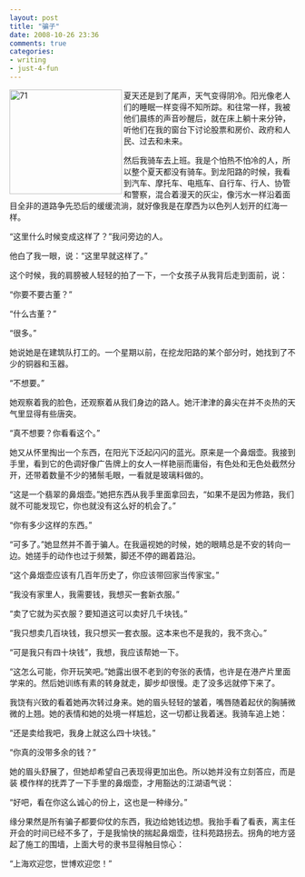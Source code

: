 ```yaml
---
layout: post
title: "骗子"
date: 2008-10-26 23:36
comments: true
categories:
- writing
- just-4-fun
---
```


<img height="184" alt="71" src="{{ site.static_base }}/downloads/images/2008_10/dark_forest.jpg" width="198" align="left" /> 夏天还是到了尾声，天气变得阴冷。阳光像老人们的睡眠一样变得不知所踪。和往常一样，我被他们晨练的声音吵醒后，就在床上躺十来分钟，听他们在我的窗台下讨论股票和房价、政府和人民、过去和未来。

然后我骑车去上班。我是个怕热不怕冷的人，所以整个夏天都没有骑车。到龙阳路的时候，我看到汽车、摩托车、电瓶车、自行车、行人、协管和警察，混合着漫天的灰尘，像污水一样沿着面目全非的道路争先恐后的缓缓流淌，就好像我是在摩西为以色列人划开的红海一样。

“这里什么时候变成这样了？”我问旁边的人。

他白了我一眼，说：“这里早就这样了。”

这个时候，我的肩膀被人轻轻的拍了一下，一个女孩子从我背后走到面前，说：

“你要不要古董？”

“什么古董？”

“很多。”

她说她是在建筑队打工的。一个星期以前，在挖龙阳路的某个部分时，她找到了不少的铜器和玉器。

“不想要。”

她观察着我的脸色，还观察着从我们身边的路人。她汗津津的鼻尖在并不炎热的天气里显得有些唐突。

“真不想要？你看看这个。”

她又从怀里掏出一个东西，在阳光下泛起闪闪的蓝光。原来是一个鼻烟壶。我接到手里，看到它的色调好像广告牌上的女人一样艳丽而庸俗，有色处和无色处截然分开，还带着数量不少的猪鬃毛眼，一看就是玻璃料做的。

“这是一个翡翠的鼻烟壶。”她把东西从我手里面拿回去，“如果不是因为修路，我们就不可能发现它，你也就没有这么好的机会了。”

“你有多少这样的东西。”

“可多了。”她显然并不善于骗人。在我逼视她的时候，她的眼睛总是不安的转向一边。她搓手的动作也过于频繁，脚还不停的踢着路沿。

“这个鼻烟壶应该有几百年历史了，你应该带回家当传家宝。”

“我没有家里人，我需要钱，我想买一套新衣服。”

“卖了它就为买衣服？要知道这可以卖好几千块钱。”

“我只想卖几百块钱，我只想买一套衣服。这本来也不是我的，我不贪心。”

“可是我只有四十块钱”，我想，我应该帮她一下。

“这怎么可能，你开玩笑吧。”她露出很不老到的夸张的表情，也许是在港产片里面学来的。然后她训练有素的转身就走，脚步却很慢。走了没多远就停下来了。

我饶有兴致的看着她再次转过身来。她的眉头轻轻的皱着，嘴唇随着起伏的胸脯微微的上翘。她的表情和她的处境一样尴尬，这一切都让我着迷。我骑车追上她：

“还是卖给我吧，我身上就这么四十块钱。”

“你真的没带多余的钱？”

她的眉头舒展了，但她却希望自己表现得更加出色。所以她并没有立刻答应，而是装 模作样的抚弄了一下手里的鼻烟壶，才用豁达的江湖语气说：

“好吧，看在你这么诚心的份上，这也是一种缘分。”

缘分果然是所有骗子都要仰仗的东西，我边给她钱边想。我抬手看了看表，离主任开会的时间已经不多了，于是我愉快的揣起鼻烟壶，往科苑路拐去。拐角的地方竖起了施工的围墙，上面大号的隶书显得触目惊心：

“上海欢迎您，世博欢迎您！”